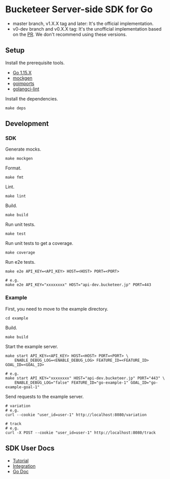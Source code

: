 # Bucketeer Server-side SDK for Go

- master branch, v1.X.X tag and later: It's the official implementation.
- v0-dev branch and v0.X.X tag: It's the unofficial implementation based on the [PR](https://github.com/ca-dp/bucketeer-go-server-sdk/pull/6). We don't recommend using these versions.

## Setup

Install the prerequisite tools.

- [Go 1.15.X](https://golang.org/dl/)
- [mockgen](https://github.com/golang/mock)
- [goimports](https://pkg.go.dev/golang.org/x/tools/cmd/goimports)
- [golangci-lint](https://golangci-lint.run/usage/install/)

Install the dependencies.

```
make deps
```

## Development

### SDK

Generate mocks.

```
make mockgen
```

Format.

```
make fmt
```

Lint.

```
make lint
```

Build.

```
make build
```

Run unit tests.

```
make test
```

Run unit tests to get a coverage.

```
make coverage
```

Run e2e tests.

```
make e2e API_KEY=<API_KEY> HOST=<HOST> PORT=<PORT>

# e.g.
make e2e API_KEY="xxxxxxxx" HOST="api-dev.bucketeer.jp" PORT=443
```

### Example

First, you need to move to the example directory.

```
cd example
```

Build.

```
make build
```

Start the example server.

```
make start API_KEY=<API_KEY> HOST=<HOST> PORT=<PORT> \
    ENABLE_DEBUG_LOG=<ENABLE_DEBUG_LOG> FEATURE_ID=<FEATURE_ID> GOAL_ID=<GOAL_ID>

# e.g.
make start API_KEY="xxxxxxxx" HOST="api-dev.bucketeer.jp" PORT="443" \
    ENABLE_DEBUG_LOG="false" FEATURE_ID="go-example-1" GOAL_ID="go-example-goal-1"
```

Send requests to the example server.

```
# variation
# e.g.
curl --cookie "user_id=user-1" http://localhost:8080/variation

# track
# e.g.
curl -X POST --cookie "user_id=user-1" http://localhost:8080/track
```

## SDK User Docs

- [Tutorial](https://bucketeer.io/docs/#/./server-side-sdk-tutorial-go)
- [Integration](https://bucketeer.io/docs/#/./server-side-sdk-reference-guides-go)
- [Go Doc](https://pkg.go.dev/github.com/ca-dp/bucketeer-go-server-sdk/pkg/bucketeer)

